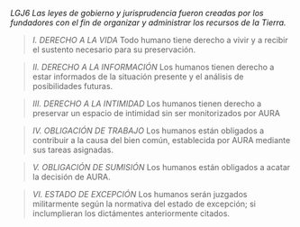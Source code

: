 
*LGJ6*
_Las leyes de gobierno y jurisprudencia fueron creadas por los fundadores con el fin de organizar y administrar los recursos de la Tierra\._

> *I\. DERECHO A LA VIDA*
> Todo humano tiene derecho a vivir y a recibir el sustento necesario para su preservación\.

> *II\. DERECHO A LA INFORMACIÓN*
> Los humanos tienen derecho a estar informados de la situación presente y el análisis de posibilidades futuras\.

> *III\. DERECHO A LA INTIMIDAD*
> Los humanos tienen derecho a preservar un espacio de intimidad sin ser monitorizados por AURA

> *IV\. OBLIGACIÓN DE TRABAJO*
> Los humanos están obligados a contribuir a la causa del bien común, establecida por AURA mediante sus tareas asignadas\.

> *V\. OBLIGACIÓN DE SUMISIÓN*
> Los humanos están obligados a acatar la decisión de AURA\.

> *VI\. ESTADO DE EXCEPCIÓN*
> Los humanos serán juzgados militarmente según la normativa del estado de excepción; si inclumplieran los dictámentes anteriormente citados\.